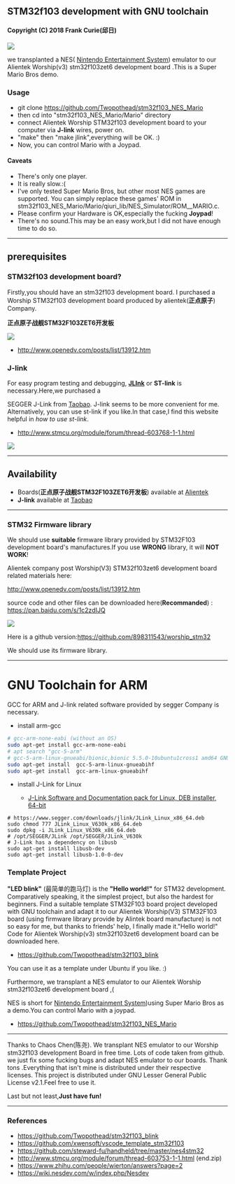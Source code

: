 ## STM32f103 development with GNU  toolchain

#### Copyright (C) 2018  Frank Curie(邱日)

![](pics/NES_emulator_Mario.jpg)

we transplanted a NES( [Nintendo Entertainment System](https://wiki.nesdev.com/w/index.php/Nesdev)) emulator to our Alientek Worship(v3) stm32f103zet6 development board .This is a Super Mario Bros demo.

### Usage

- git clone https://github.com/Twopothead/stm32f103_NES_Mario
- then cd into "stm32f103_NES_Mario/Mario" directory
- connect Alientek Worship STM32f103 development board to your computer via **J-link** wires, power on.
- "make" then "make jlink",everything will be OK. :)
- Now, you can control Mario with a Joypad.

#### Caveats

- There's only one player.
- It is really slow.:(
- I've only tested  Super Mario Bros, but other most NES games are supported. You can simply replace these games' ROM in stm32f103_NES_Mario/Mario/qiuri_lib/NES_Simulator/ROM__MARIO.c.
- Please confirm your Hardware is OK,especially the fucking **Joypad**!
- There's no sound.This may be an easy work,but I did not have enough time to do so.

------------------

## prerequisites

### STM32f103 development board?

Firstly,you should have an stm32f103 development board. I purchased a Worship STM32f103 development board produced by alientek(**正点原子**) Company.

**正点原子战舰STM32F103ZET6开发板**

![](pics/alientek_worship_stm32f103zet6.png)

- http://www.openedv.com/posts/list/13912.htm

### J-link

For easy program testing and debugging, [**JLInk**](https://www.segger.com/products/debug-probes/j-link/) or **ST-link** is necessary.Here,we purchased a  

SEGGER J-Link from [Taobao](https://item.taobao.com/item.htm?spm=a230r.1.14.8.55117773keobrP&id=561221039328&ns=1&abbucket=20#detail). J-link seems to be more convenient for me. Alternatively, you can use st-link if you like.In that case,I find this website helpful in *how to use st-link*.

- http://www.stmcu.org/module/forum/thread-603768-1-1.html

![](pics/Jlink_v8_for_arm_cortex_M4-M0.png)

--------------

## Availability

- Boards(**正点原子战舰STM32F103ZET6开发板**) available at  [Alientek](http://www.openedv.com/posts/list/13912.htm)
- **J-link** available at  [Taobao](https://item.taobao.com/item.htm?spm=a230r.1.14.8.55117773keobrP&id=561221039328&ns=1&abbucket=20#detail)

-----------



### STM32 Firmware library

We should use **suitable** firmware library provided by STM32F103 development board's manufactures.If you use **WRONG** library, it will **NOT WORK**!

Alientek company post Worship(V3) STM32f103zet6 development board related materials here:

http://www.openedv.com/posts/list/13912.htm

source code and other files can be downloaded here(**Recommanded**) : https://pan.baidu.com/s/1c2zdIJQ

![](pics/正点原子战舰STM32F103ZET6开发板资料.png)

Here is a github version:https://github.com/898311543/worship_stm32 

We should use its firmware library.

--------------------------------------------------

# GNU Toolchain for ARM 

GCC for ARM and J-link related software provided by segger Company is necessary.

- install arm-gcc
```sh
# gcc-arm-none-eabi (without an OS)
sudo apt-get install gcc-arm-none-eabi
# apt search "gcc-5-arm"
# gcc-5-arm-linux-gnueabi/bionic,bionic 5.5.0-10ubuntu1cross1 amd64 GNU C compiler
sudo apt-get install  gcc-5-arm-linux-gnueabihf
sudo apt-get install  gcc-arm-linux-gnueabihf
```
- install J-Link for Linux

    - [J-Link Software and Documentation pack for Linux, DEB installer, 64-bit](https://www.segger.com/downloads/jlink#J-LinkSoftwareAndDocumentationPack)
```shell
# https://www.segger.com/downloads/jlink/JLink_Linux_x86_64.deb
sudo chmod 777 JLink_Linux_V630k_x86_64.deb
sudo dpkg -i JLink_Linux_V630k_x86_64.deb 
# /opt/SEGGER/JLink /opt/SEGGER/JLink_V630k
# J-Link has a dependency on libusb
sudo apt-get install libusb-dev
sudo apt-get install libusb-1.0-0-dev
```
### Template Project 

**"LED blink"** (最简单的跑马灯) is the **"Hello world!"** for STM32 development. Comparatively speaking, it the simplest project, but also the hardest for beginners. Find a suitable template STM32F103 board project developed with GNU toolchain  and adapt it to our Alientek Worship(V3) STM32F103 board (using firmware library provide by Alintek board manufacture) is not so easy for me, but thanks to friends' help, I finally made it."Hello world!" Code for Alientek Worship(v3)  stm32f103zet6 development board can be downloaded here.  

- https://github.com/Twopothead/stm32f103_blink

You can use it as a template under Ubuntu if you like. :)

Furthermore, we transplant a NES emulator to our Alientek Worship stm32f103zet6 development board ,(

NES is short for [Nintendo Entertainment System](https://wiki.nesdev.com/w/index.php/Nesdev))using Super Mario Bros as a demo.You can control Mario with a joypad.

- https://github.com/Twopothead/stm32f103_NES_Mario


--------

 Thanks to Chaos Chen(陈尧). We transplant NES emulator to our Worship stm32f103 development Board in free time. Lots of code taken from github. we just fix some fucking bugs and adapt NES emulator to our boards. Thank tons .Everything that isn't mine is distributed under their respective licenses. This project is distributed under GNU Lesser General Public License v2.1.Feel free to use it.

Last but not least,**Just have fun!**

---------


### References 

- https://github.com/Twopothead/stm32f103_blink
- https://github.com/xwensoft/vscode_template_stm32f103
- https://github.com/steward-fu/handheld/tree/master/nes4stm32
- http://www.stmcu.org/module/forum/thread-603753-1-1.html (end.zip)
- https://www.zhihu.com/people/wierton/answers?page=2
- https://wiki.nesdev.com/w/index.php/Nesdev